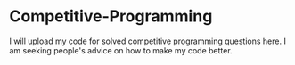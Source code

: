 # Competitive-Programming
I will upload my code for solved competitive programming questions here. I am seeking people's advice on how to make my code better.
